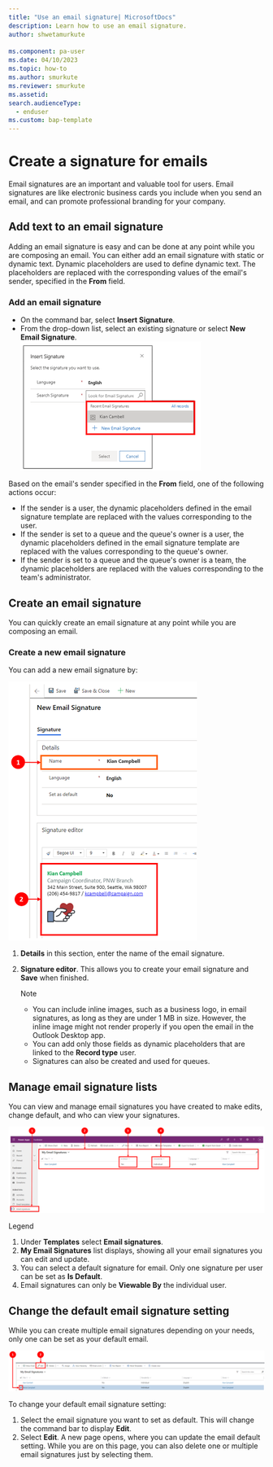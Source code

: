 ```yaml
---
title: "Use an email signature| MicrosoftDocs"
description: Learn how to use an email signature.
author: shwetamurkute

ms.component: pa-user
ms.date: 04/10/2023
ms.topic: how-to
ms.author: smurkute
ms.reviewer: smurkute
ms.assetid: 
search.audienceType: 
  - enduser
ms.custom: bap-template
---
```



# Create a signature for emails

Email signatures are an important and valuable tool for users. Email signatures are like electronic business cards you include when you send an email, and can promote professional branding for your company.

## Add text to an email signature
Adding an email signature is easy and can be done at any point while you are composing an email. You can either add an email signature with static or dynamic text. Dynamic placeholders are used to define dynamic text. The placeholders are replaced  with the corresponding values of the email's sender, specified in the **From** field. 


### Add an email signature
- On the command bar, select **Insert Signature**.  
- From the drop-down list, select an existing signature or select **New Email Signature**.<BR>
![How to add an email signature.](media\email-how-to-add-an-email-signature-1a.png "How to add an email signature")

Based on the email's sender specified in the **From** field, one of the following actions occur:

- If the sender is a user, the dynamic placeholders defined in the email signature template are replaced with the values corresponding to the user.
- If the sender is set to a queue and the  queue's owner is a user, the dynamic placeholders defined in the email signature template are replaced with the values corresponding to the queue's owner. 
 - If the sender is set to a queue and the queue's owner is a team, the dynamic placeholders are replaced with the values corresponding to the team's administrator.


## Create an email signature
You can quickly create an email signature at any point while you are composing an email.

### Create a new email signature

You can add a new email signature by:

   ![Add a new email signature.](media\email-how-to-create-an-email-signature-1b.png "Add a new email signature")

   1. **Details** in this section, enter the name of the email signature.
   2. **Signature editor**. This allows you to create your email signature and **Save** when finished. 

      > [!Note] 
      > - You can  include inline images, such as a business logo, in email signatures, as long as they are under 1 MB in size. However, the inline image might not render properly if you open the email in the Outlook Desktop app.
      > -  You can add only those fields as dynamic placeholders that are linked to the **Record type** user.
      > - Signatures can also be created and used for queues.
      
## Manage email signature lists

You can view and manage email signatures you have created to make edits, change default, and who can view your signatures.

   ![Manage email signature lists.](media\email-manage-email-signature-lists-11a.png "Manage email signature lists")

   Legend
   1. Under **Templates** select **Email signatures**.
   2. **My Email Signatures** list displays, showing all your email signatures you can edit and update.
   3. You can select a default signature for email. Only one signature per user can be set as **Is Default**. 
   4. Email signatures can only be **Viewable By** the individual user.

## Change the default email signature setting
While you can create multiple email signatures depending on your needs, only one can be set as your default email.   

   ![Change email signature default setting.](media\email-change-email-signature-default-setting-1a.png "Change email signature default setting")

   To change your default email signature setting:
   1. Select the email signature you want to set as default. This will change the command bar to display **Edit**.
   2. Select **Edit**. A new page opens, where you can update the email default setting. While you are on this page, you can also delete one or multiple email signatures just by selecting them.


